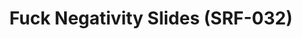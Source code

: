 ---
ee_id: '4305'
site: '1'
type: '2'
url: 2015-164-fuck-negativity-slides-srf-032
title: Fuck Negativity Slides (SRF-032)
year: '2015'
display_year: '2015'
medium: Slides
dims: ''
pitch: ''
ps: ''
live_url: ''
related: "[4277] [2014-088-going-negative-lakes] 2014-088 Going Negative / Lakes"
youtube: ''
related_code: ''
imgs: Fuck-Negativity-Slides-SRF-032-2015-164-full-database-ih.jpg
subheading: ''
download: ''
add_credit: ''
commission: ''
layout: things-i-made
---